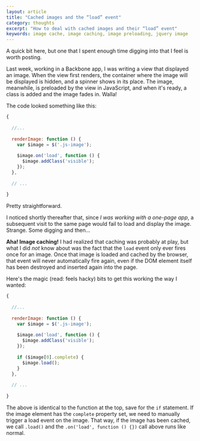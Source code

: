 ```yaml
---
layout: article
title: "Cached images and the “load” event"
category: thoughts
excerpt: "How to deal with cached images and their “load” event"
keywords: image cache, image caching, image preloading, jquery image
---
```

A quick bit here, but one that I spent enough time digging into that I feel is
worth posting.

Last week, working in a Backbone app, I was writing a view that displayed an
image. When the view first renders, the container where the image will be
displayed is hidden, and a spinner shows in its place. The image, meanwhile, is
preloaded by the view in JavaScript, and when it's ready, a class is added and 
the image fades in. Walla!

The code looked something like this:

```js
{
   
  //...
   
  renderImage: function () {
    var $image = $('.js-image');
    
    $image.on('load', function () {
      $image.addClass('visible');
    });
  },
   
  // ...
   
}
```

Pretty straightforward.

I noticed shortly thereafter that, since *I was working with a one-page app*, a
subsequent visit to the same page would fail to load and display the image.
Strange. Some digging and then…

**Aha! Image caching!** I had realized that caching was probably at play, but what
I did *not* know about was the fact that the `load` event only ever fires once
for an image. Once that image is loaded and cached by the browser, that event
will never automatically fire again, even if the DOM element itself has been
destroyed and inserted again into the page.

Here's the magic (read: feels hacky) bits to get this working the way I
wanted:

```js
{
   
  //...
   
  renderImage: function () {
    var $image = $('.js-image');
    
    $image.on('load', function () {
      $image.addClass('visible');
    });
    
    if ($image[0].complete) {
      $image.load();
    }
  },
   
  // ...
   
}
```

The above is identical to the function at the top, save for the `if`
statement. If the image element has the `complete` property set,
we need to manually trigger a load event on the image. That way, if the image
has been cached, we call `.load()` and the `.on('load', function () {})` call
above runs like normal.
